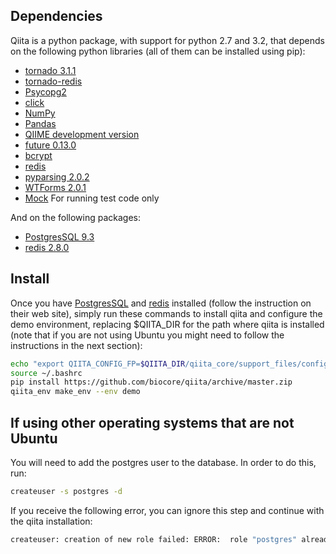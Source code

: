 Dependencies
------------

Qiita is a python package, with support for python 2.7 and 3.2, that depends on the following python libraries (all of them can be installed using pip):

<!--
* [pgbouncer](http://pgfoundry.org/projects/pgbouncer)
* [IPython](https://github.com/ipython/ipython)
-->

* [tornado 3.1.1](http://www.tornadoweb.org/en/stable/)
* [tornado-redis](https://pypi.python.org/pypi/tornado-redis)
* [Psycopg2](http://initd.org/psycopg/download/)
* [click](http://click.pocoo.org/)
* [NumPy](https://github.com/numpy/numpy)
* [Pandas](http://pandas.pydata.org/)
* [QIIME development version](https://github.com/biocore/qiime)
* [future 0.13.0](http://python-future.org/)
* [bcrypt](https://github.com/pyca/bcrypt/)
* [redis](https://github.com/andymccurdy/redis-py)
* [pyparsing 2.0.2](http://pyparsing.wikispaces.com/)
* [WTForms 2.0.1](https://wtforms.readthedocs.org/en/latest/)
* [Mock](http://www.voidspace.org.uk/python/mock/)  For running test code only

And on the following packages:

* [PostgresSQL 9.3](http://www.postgresql.org/download/)
* [redis 2.8.0](https://pypi.python.org/pypi/redis/)

<!--
* [redis-server](http://redis.io)
-->

Install
-------

Once you have [PostgresSQL](http://www.postgresql.org/download/) and [redis](https://pypi.python.org/pypi/redis/) installed (follow the instruction on their web site), simply run these commands to install qiita and configure the demo environment, replacing $QIITA_DIR for the path where qiita is installed
(note that if you are not using Ubuntu you might need to follow the instructions in the next section):

```bash
echo "export QIITA_CONFIG_FP=$QIITA_DIR/qiita_core/support_files/config_demo.txt" >> ~/.bashrc
source ~/.bashrc
pip install https://github.com/biocore/qiita/archive/master.zip
qiita_env make_env --env demo
```
## If using other operating systems that are not Ubuntu

You will need to add the postgres user to the database. In order to do this, run:

```bash
createuser -s postgres -d
```

If you receive the following error, you can ignore this step and continue with the qiita installation:
```bash
createuser: creation of new role failed: ERROR:  role "postgres" already exists
```
